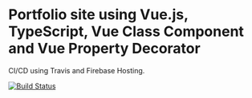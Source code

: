 # Portfolio site using Vue.js, TypeScript, Vue Class Component and Vue Property Decorator

CI/CD using Travis and Firebase Hosting.

[![Build Status](https://travis-ci.org/andrewsmith1996/portfolio.svg?branch=master)](https://travis-ci.org/andrewsmith1996/portfolio)
